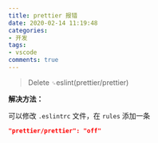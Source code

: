 ```yaml
---
title: prettier 报错
date: 2020-02-14 11:19:48
categories:
- 开发
tags:
- vscode
comments: true
---
```




> Delete `␍`eslint(prettier/prettier)
>

**解决方法：**

可以修改 `.eslintrc` 文件，在 `rules` 添加一条

```json
"prettier/prettier": "off"
```